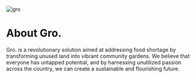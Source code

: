 ![gro](https://github.com/Thareendra2000/Gro-app/assets/97722096/0ae26288-bde7-4765-9851-0b81f0436cf2)
# About Gro.

Gro. is a revolutionary solution aimed at addressing food shortage by transforming unused land into vibrant community gardens. We believe that everyone has untapped potential, and by harnessing unutilized passion across the country, we can create a sustainable and flourishing future.
